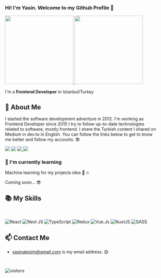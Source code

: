 ### Hi! I'm Yasin. Welcome to my Github Profile 👋


<a href="https://github.com/yasinatesim">
  <img height="225" src="https://github-readme-stats.vercel.app/api?username=yasinatesim&show_icons=true&theme=dark&include_all_commits=true&count_private=true"/>
  <img height="225" src="https://github-readme-stats.vercel.app/api/top-langs/?username=yasinatesim&theme=dark"/>
</a>



I'm a **Frontend Developer** in Istanbul/Turkey


## 📖 About Me

I started the software development adventure in 2012.  I'm working as Frontend Developer since 2015 I try to follow up-to-date technologies related to software, mostly frontend. I share the Turkish content I shared on Medium in dev.to in English. You can follow the links below to get to know me better and follow my accounts. 😎

<p>
  
<a href="https://twitter.com/yasinatesim"><img src="https://img.shields.io/badge/Twitter-%23303036?logo=twitter&color=%23303036&style=flat-square"></a>
<a href="https://www.linkedin.com/in/yasinatesim"><img src="https://img.shields.io/badge/Linkedin-%23303036?logo=linkedin&color=%23303036&style=flat-square"></a>
<a href="https://medium.com/@yasinatesim">
<img src="https://img.shields.io/badge/Medium-%23303036?logo=medium&color=%23303036&style=flat-square">
</a>
<a href="https://dev.to/@yasinatesim">
<img src="https://img.shields.io/badge/dev.to-%23303036?logo=dev.to&color=%23303036&style=flat-square">
</a>
</p>

### 🌱  I'm currently learning 

Machine learning for my projects idea 💪 🔥

Coming soon... 😎

## 📚 My Skills

<br>

<p>
  <img alt="React" src="https://img.shields.io/badge/react-%2320232a.svg?style=for-the-badge&logo=react&logoColor=%2361DAFB"/>
  <img alt="Next JS" src="https://img.shields.io/badge/nextjs-%23000000.svg?style=for-the-badge&logo=next.js&logoColor=white"/>

  <img alt="TypeScript" src="https://img.shields.io/badge/typescript-%23007ACC.svg?style=for-the-badge&logo=typescript&logoColor=white"/>

  <img alt="Redux" src="https://img.shields.io/badge/redux-%23593d88.svg?style=for-the-badge&logo=redux&logoColor=white"/>
  
  <img alt="Vue.Js" src="https://img.shields.io/badge/-Vue.js-black?style=for-the-badge&logo=vue.js"/>


  <img alt="NuxtJS" src="https://img.shields.io/badge/NuxtJS-black.svg?style=for-the-badge&logo=Nuxt.JS"/>
<img alt="SASS" src="https://img.shields.io/badge/SASS-hotpink.svg?style=for-the-badge&logo=SASS&logoColor=white"/>
</p>

## 📫 Contact Me
-  yasinatesim@gmail.com is my email address. 😋


<br>

![visitors](https://img.shields.io/badge/dynamic/json?color=informational&label=visitor%20count&query=value&url=https://api.countapi.xyz/hit/yasinatesim.yasinatesim/readme)
